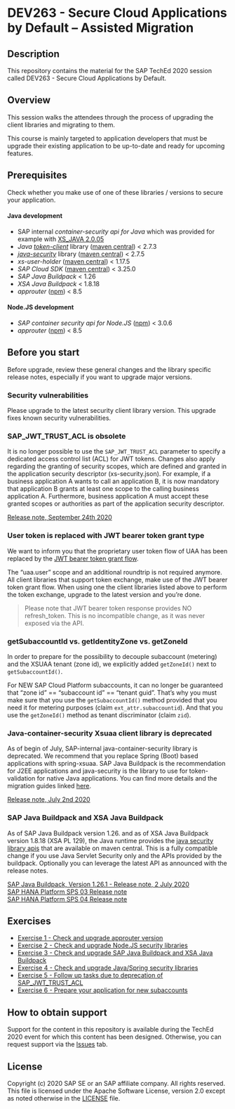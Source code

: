 # DEV263 - Secure Cloud Applications by Default – Assisted Migration

## Description

This repository contains the material for the SAP TechEd 2020 session called DEV263 - Secure Cloud Applications by Default. 

## Overview

This session walks the attendees through the process of upgrading the client libraries and migrating to them. 

This course is mainly targeted to application developers that must be upgrade their existing application to be up-to-date and ready for upcoming features.

## Prerequisites
Check whether you make use of one of these libraries / versions to secure your application.

#### Java development
- SAP internal *container-security api for Java* which was provided for example with [XS_JAVA 2.0.05](https://help.sap.com/viewer/4505d0bdaf4948449b7f7379d24d0f0d/2.0.05/en-US/6511bc054b0e48369a625a8019fefd53.html)
- *Java* [*token-client*](https://github.com/SAP/cloud-security-xsuaa-integration/tree/master/token-client) library ([maven central](https://search.maven.org/search?q=g:com.sap.cloud.security.xsuaa)) < 2.7.3
- [*java-security*](https://github.wdf.sap.corp/CPSecurity/java-container-security) library ([maven central](https://search.maven.org/search?q=g:com.sap.cloud.security)) < 2.7.5
- *xs-user-holder* ([maven central](https://search.maven.org/search?q=g:com.sap.cloud.sjb)) < 1.17.5
- *SAP Cloud SDK* ([maven central](https://search.maven.org/search?q=g:com.sap.cloud.sdk)) < 3.25.0
- *SAP Java Buildpack* < 1.26
- *XSA Java Buildpack* < 1.8.18
- *approuter* ([npm](https://www.npmjs.com/package/@sap/approuter)) < 8.5

#### Node.JS development
- *SAP container security api for Node.JS* ([npm](https://www.npmjs.com/package/@sap/xssec)) < 3.0.6
- *approuter* ([npm](https://www.npmjs.com/package/@sap/approuter)) < 8.5

## Before you start
Before upgrade, review these general changes and the library specific release notes, especially if you want to upgrade major versions.

### Security vulnerabilities
Please upgrade to the latest security client library version. This upgrade fixes known security vulnerabilities.

 
### SAP_JWT_TRUST_ACL is obsolete
It is no longer possible to use the `SAP_JWT_TRUST_ACL` parameter to specify a dedicated access control list (ACL) for JWT tokens. Changes also apply regarding the granting of security scopes, which are defined and granted in the application security descriptor (xs-security.json). For example, if a business application A wants to call an application B, it is now mandatory that application B grants at least one scope to the calling business application A. Furthermore, business application A must accept these granted scopes or authorities as part of the application security descriptor.

[Release note, September 24th 2020](https://help.sap.com/doc/43b304f99a8145809c78f292bfc0bc58/Cloud/en-US/98bf747111574187a7c76f8ced51cfeb.html?sel1=Authorization%20and%20Trust%20Management&date=all&from=2020-09-24&to=2020-09-24)
 
### User token is replaced with JWT bearer token grant type
We want to inform you that the proprietary user token flow of UAA has been replaced by the [JWT bearer token grant flow](https://docs.cloudfoundry.org/api/uaa/version/74.26.0/index.html#jwt-bearer-token-grant).

The “uaa.user” scope and an additional roundtrip is not required anymore. All client libraries that support token exchange, make use of the JWT bearer token grant flow. When using one the client libraries listed above to perform the token exchange, upgrade to the latest version and you’re done. 

> Please note that JWT bearer token response provides NO refresh_token. This is no incompatible change, as it was never exposed via the API.
 
### getSubaccountId vs. getIdentityZone vs. getZoneId
In order to prepare for the possibility to decouple subaccount (metering) and the XSUAA tenant (zone id), we explicitly added `getZoneId()` next to `getSubaccountId()`.
 
For NEW SAP Cloud Platform subaccounts, it can no longer be guaranteed that “zone id” == “subaccount id” == “tenant guid”. That’s why you must make sure that you use the `getSubaccountId()` method provided that you need it for metering purposes (claim `ext_attr.subaccountid`). And that you use the `getZoneId()` method as tenant discriminator (claim `zid`).


### Java-container-security Xsuaa client library is deprecated
As of begin of July, SAP-internal java-container-security library is deprecated. We recommend that you replace Spring (Boot) based applications with spring-xsuaa. SAP Java Buildpack is the recommendation for J2EE applications and java-security is the library to use for token-validation for native Java applications. You can find more details and the migration guides linked [here](exercises/ex4_java/migrationguides).

[Release note, July 2nd 2020](https://help.sap.com/viewer/12a72dd465d240d9bc4988ce6c691271/Cloud/en-US)

 
### SAP Java Buildpack and XSA Java Buildpack  
As of SAP Java Buildpack version 1.26. and as of XSA Java Buildpack version 1.8.18 (XSA PL 129), the Java runtime provides the [java security library apis](https://github.com/SAP/cloud-security-xsuaa-integration) that are available on maven central. This is a fully compatible change if you use Java Servlet Security only and the APIs provided by the buildpack. Optionally you can leverage the latest API as announced with the release notes. 

[SAP Java Buildpack, Version 1.26.1 - Release note, 2 July 2020](https://help.sap.com/doc/43b304f99a8145809c78f292bfc0bc58/Cloud/en-US/98bf747111574187a7c76f8ced51cfeb.html?from=2020-07-02&to=2020-07-02)  
[SAP HANA Platform SPS 03 Release note](https://launchpad.support.sap.com/#/notes/2551355)  
[SAP HANA Platform SPS 04 Release note](https://launchpad.support.sap.com/#/notes/2656575)  


## Exercises
- [Exercise 1 - Check and upgrade approuter version](exercises/ex1_approuter)
- [Exercise 2 - Check and upgrade Node.JS security libraries](exercises/ex2_nodejs)
- [Exercise 3 - Check and upgrade SAP Java Buildpack and XSA Java Buildpack](exercises/ex3_sapjavabuildpack)
- [Exercise 4 - Check and upgrade Java/Spring security libraries](exercises/ex4_java)
- [Exercise 5 - Follow up tasks due to deprecation of SAP_JWT_TRUST_ACL](exercises/ex5_sap_jwt_trust_acl)
- [Exercise 6 - Prepare your application for new subaccounts](exercises/ex6_tenantid)


## How to obtain support
Support for the content in this repository is available during the TechEd 2020 event for which this content has been designed. Otherwise, you can request support via the [Issues](../../issues) tab.

## License
Copyright (c) 2020 SAP SE or an SAP affiliate company. All rights reserved. This file is licensed under the Apache Software License, version 2.0 except as noted otherwise in the [LICENSE](LICENSES/Apache-2.0.txt) file.
